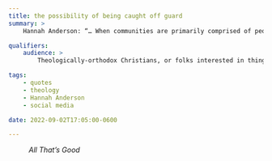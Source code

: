 ```yaml
---
title: the possibility of being caught off guard
summary: >
    Hannah Anderson: “… When communities are primarily comprised of people who share physical space with each other, it is hard to control what people see of us. We can try to maintain a certain image… but…”

qualifiers:
    audience: >
        Theologically-orthodox Christians, or folks interested in things that theologically-orthodox Christians think.

tags:
    - quotes
    - theology
    - Hannah Anderson
    - social media

date: 2022-09-02T17:05:00-0600

---
```


<figure class="quotation>

> In the age of selfies and social media, one of the most common ways that we pursue personal honor or relevance is by projecting a persona that appeals to our particular community. In itself, this “image crafting” is not new, but the digital age facilitates it in a way that previous eras didn’t. When communities are primarily comprised of people who share physical space with each other, it is hard to control what people see of us. We can try to maintain a certain image—the plastered smile, the well-regulated children, the forced familiarities and compliments—but the possibility of being caught off guard is very real.

<figcaption>—Hannah Anderson, <a href="https://bookshop.org/a/21126/9780802418555"><cite>All That’s Good</cite></a></figcaption>

</figure>